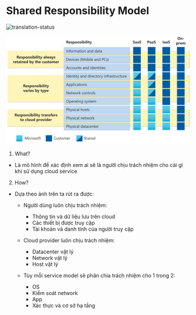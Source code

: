 # Shared Responsibility Model
![translation-status](https://img.shields.io/badge/Status-done-green)

![table](./images/az_computing_table.svg)
1. What?
- Là mô hình để xác định xem ai sẽ là người chịu trách nhiệm cho cái gì khi sử dụng cloud service

2. How?
- Dựa theo ảnh trên ta rút ra được:
  - Người dùng luôn chịu trách nhiệm:
    - Thông tin và dữ liệu lưu trên cloud
    - Các thiết bị được truy cập
    - Tài khoản và danh tính của người truy cập

  - Cloud provider luôn chịu trách nhiệm:
    - Datacenter vật lý
    - Network vật lý
    - Host vật lý

  - Tùy mỗi service model sẽ phân chia trách nhiệm cho 1 trong 2:
    - OS
    - Kiểm soát network
    - App
    - Xác thực và cơ sở hạ tầng